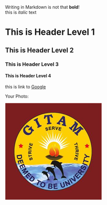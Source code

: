 Writing in Markdown is not that __bold__!  
 this is *italic* text


# This is Header Level 1  
## This is Header Level 2
### This is Header Level 3
#### This is Header Level 4      



this is link to [Google](https://www.google.co.in)

Your Photo:

![Pavan kumar](gitamlogo.jpg)
